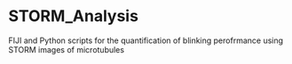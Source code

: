 # STORM_Analysis
FIJI and Python scripts for the quantification of blinking perofrmance using STORM images of microtubules
